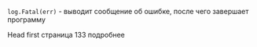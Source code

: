 `log.Fatal(err)` - выводит сообщение об ошибке, после чего завершает программу

Head first страница 133 подробнее